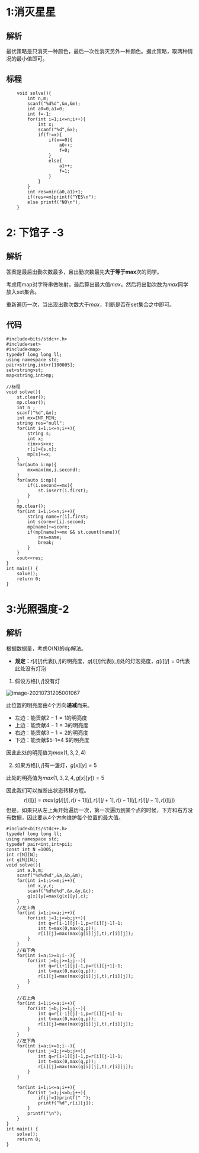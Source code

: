 # 1:消灭星星

## 解析

最优策略是只消灭一种颜色，最后一次性消灭另外一种颜色。据此策略，取两种情况的最小值即可。

## 标程

```
    void solve(){
        int n,m;
        scanf("%d%d",&n,&m);
        int a0=0,a1=0;
        int f=-1;
        for(int i=1;i<=n;i++){
            int x;
            scanf("%d",&x);
            if(f!=x){
                if(x==0){
                    a0++;
                    f=0;
                }
                else{
                    a1++;
                    f=1;
                }
            }
        }
        int res=min(a0,a1)+1;
        if(res<=m)printf("YES\n");
        else printf("NO\n");
    }
```



# 2: 下馆子 -3

## 解析

答案是最后出勤次数最多，且出勤次数最先**大于等于max**次的同学。

考虑用map对字符串做映射，最后算出最大值$max$。然后将出勤次数为$max$同学放入set集合。

重新遍历一次，当出现出勤次数大于$max$​，判断是否在set集合之中即可。

## 代码

```
#include<bits/stdc++.h>
#include<set>
#include<map>
typedef long long ll;
using namespace std;
pair<string,int>r[100005];
set<string>st;
map<string,int>mp;

//标程
void solve(){
    st.clear();
    mp.clear();
    int n ;
    scanf("%d",&n);
    int mx=INT_MIN;
    string res="null";
    for(int i=1;i<=n;i++){
        string s;
        int x;
        cin>>s>>x;
        r[i]={s,x};
        mp[s]+=x;
    }
    for(auto i:mp){
        mx=max(mx,i.second);
    }
    for(auto i:mp){
        if(i.second==mx){
            st.insert(i.first);
        }
    }
    mp.clear();
    for(int i=1;i<=n;i++){
        string name=r[i].first;
        int score=r[i].second;
        mp[name]+=score;
        if(mp[name]>=mx && st.count(name)){
            res=name;
            break;
        }
    }
    cout<<res;
}
int main() {
    solve();
    return 0;
}
```





# 3:光照强度-2

## 解析

根据数据量，考虑O(N)的dp解法。

* **规定：**$r[i][j]$​代表$[i,j]$​的明亮度，$g[i][j]$​代表$[i,j]$​处的灯泡亮度，$g[i][j]=0$​​代表此处没有灯泡

1. 假设方格$[i,j]$​​没有灯

![image-20210731205001067](C:\Users\37802\Desktop\新建文本文档.assets\image-20210731205001067.png)

此位置的明亮度由4个方向**递减**而来。

* 左边：能贡献$2-1=1$​的明亮度
* 上边：能贡献$4-1=3$​的明亮度
* 右边：能贡献$3-1=2$​​的明亮度
* 下边：能贡献$5-1=4 $​​的明亮度

因此此处的明亮值为$max(1,3,2,4)$​​

2. 如果方格$[i,j]$有一盏灯，$g[x][y]=5$

此处的明亮值为$max(1,3,2,4,g[x][y])=5$​​

因此我们可以推断出状态转移方程。
$$
r[i][j]=max(g[i][j],r[i+1][j],r[i][j+1],r[i-1][j],r[i][j-1],r[i][j])
$$
但是，如果只从左上角开始遍历一次，第一次遍历到某个点的时候，下方和右方没有数据，因此要从4个方向维护每个位置​的最大值。

```
#include<bits/stdc++.h>
typedef long long ll;
using namespace std;
typedef pair<int,int>pii;
const int N =1005;
int r[N][N];
int g[N][N];
void solve(){
    int a,b,m;
    scanf("%d%d%d",&a,&b,&m);
    for(int i=1;i<=m;i++){
        int x,y,c;
        scanf("%d%d%d",&x,&y,&c);
        g[x][y]=max(g[x][y],c);
    }
    //左上角
    for(int i=1;i<=a;i++){
        for(int j=1;j<=b;j++){
            int q=r[i-1][j]-1,p=r[i][j-1]-1;
            int t=max(0,max(q,p));
            r[i][j]=max(max(g[i][j],t),r[i][j]);
        }
    }
    //右下角
    for(int i=a;i>=1;i--){
        for(int j=b;j>=1;j--){
            int q=r[i+1][j]-1,p=r[i][j+1]-1;
            int t=max(0,max(q,p));
            r[i][j]=max(max(g[i][j],t),r[i][j]);
        }
    }

    //右上角
    for(int i=1;i<=a;i++){
        for(int j=b;j>=1;j--){
            int q=r[i-1][j]-1,p=r[i][j+1]-1;
            int t=max(0,max(q,p));
            r[i][j]=max(max(g[i][j],t),r[i][j]);
        }
    }
    //左下角
    for(int i=a;i>=1;i--){
        for(int j=1;j<=b;j++){
            int q=r[i+1][j]-1,p=r[i][j-1]-1;
            int t=max(0,max(q,p));
            r[i][j]=max(max(g[i][j],t),r[i][j]);
        }
    }

    for(int i=1;i<=a;i++){
        for(int j=1;j<=b;j++){
            if(j!=1)printf(" ");
            printf("%d",r[i][j]);
        }
        printf("\n");
    }
}
int main() {
    solve();
    return 0;
}   
```

